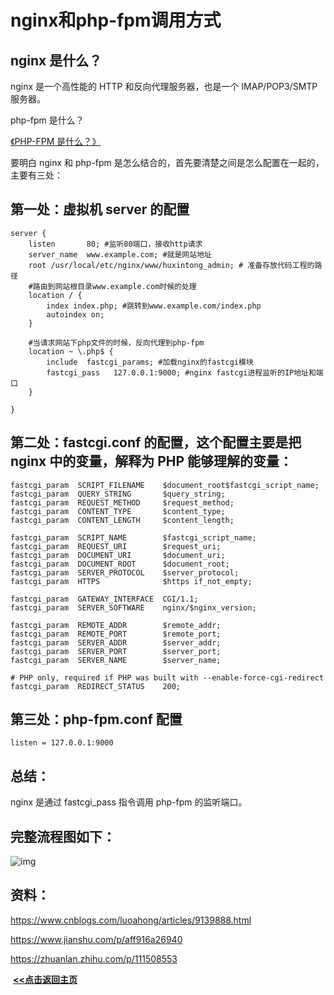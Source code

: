 

# nginx和php-fpm调用方式

## nginx 是什么？

nginx 是一个高性能的 HTTP 和反向代理服务器，也是一个 IMAP/POP3/SMTP 服务器。

php-fpm 是什么？

[《PHP-FPM 是什么？》](https://www.yuque.com/docs/share/ccf6de87-098c-4e78-a09a-79613d3cc9f1?#)

要明白 nginx 和 php-fpm 是怎么结合的，首先要清楚之间是怎么配置在一起的，主要有三处：

## **第一处：虚拟机 server 的配置**

```shell
server {
    listen       80; #监听80端口，接收http请求
    server_name  www.example.com; #就是网站地址
    root /usr/local/etc/nginx/www/huxintong_admin; # 准备存放代码工程的路径
    #路由到网站根目录www.example.com时候的处理
    location / {
        index index.php; #跳转到www.example.com/index.php
        autoindex on;
    }   

    #当请求网站下php文件的时候，反向代理到php-fpm
    location ~ \.php$ {
        include  fastcgi_params; #加载nginx的fastcgi模块
        fastcgi_pass   127.0.0.1:9000; #nginx fastcgi进程监听的IP地址和端口
    }

}
```



## **第二处：fastcgi.conf 的配置，这个配置主要是把 nginx 中的变量，解释为 PHP 能够理解的变量：**

```shell
fastcgi_param  SCRIPT_FILENAME    $document_root$fastcgi_script_name;
fastcgi_param  QUERY_STRING       $query_string;
fastcgi_param  REQUEST_METHOD     $request_method;
fastcgi_param  CONTENT_TYPE       $content_type;
fastcgi_param  CONTENT_LENGTH     $content_length;

fastcgi_param  SCRIPT_NAME        $fastcgi_script_name;
fastcgi_param  REQUEST_URI        $request_uri;
fastcgi_param  DOCUMENT_URI       $document_uri;
fastcgi_param  DOCUMENT_ROOT      $document_root;
fastcgi_param  SERVER_PROTOCOL    $server_protocol;
fastcgi_param  HTTPS              $https if_not_empty;

fastcgi_param  GATEWAY_INTERFACE  CGI/1.1;
fastcgi_param  SERVER_SOFTWARE    nginx/$nginx_version;

fastcgi_param  REMOTE_ADDR        $remote_addr;
fastcgi_param  REMOTE_PORT        $remote_port;
fastcgi_param  SERVER_ADDR        $server_addr;
fastcgi_param  SERVER_PORT        $server_port;
fastcgi_param  SERVER_NAME        $server_name;

# PHP only, required if PHP was built with --enable-force-cgi-redirect
fastcgi_param  REDIRECT_STATUS    200;
```



## **第三处：php-fpm.conf 配置**

```shell
listen = 127.0.0.1:9000
```



## 总结：

nginx 是通过 fastcgi_pass 指令调用 php-fpm 的监听端口。



## 完整流程图如下：

![img](https://cdn.nlark.com/yuque/0/2020/svg/282255/1595410597804-a74a7b6a-c474-4512-9a03-4c51a529dfff.svg)



## 资料：

https://www.cnblogs.com/luoahong/articles/9139888.html

https://www.jianshu.com/p/aff916a26940

https://zhuanlan.zhihu.com/p/111508553





​                                                                                                                                                                   **<u>[<<点击返回主页](https://liudandandear.gitee.io)</u>**